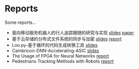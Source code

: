 # Reports

Some reports...

* 面向移动服务机器人的行人追踪跟随的研究与实现 [slides](面向移动服务机器人的行人追踪跟随的研究与实现-slides.pdf) [paper](面向移动服务机器人的行人追踪跟随的研究与实现.pdf)
* 基于云存储的分布式文件系统的同步与加密 [slides](基于云存储的分布式文件系统的同步与加密.pdf) [report](基于云存储的文件系统同步与加密.pdf)
* Loo.py-基于循环的代码生成转换工具 [slides](Loopy-基于循环的代码生成转换工具.pdf)
* Cambricon-DNN-Accelerating-ASIC [slides](Cambricon-DNN-Accelerating-ASIC.pdf)
* The Usage of FPGA for Neural Networks [report](https://github.com/wwqqqqq/Reports/blob/master/The%20Usage%20of%20FPGA%20for%20Neural%20Networks.md)
* Pedestrians Tracking Methods with Robots [report](Pedestrian_Tracking_on_Robots.md)
